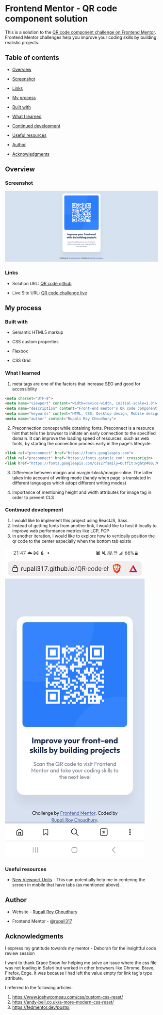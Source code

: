 
# Frontend Mentor - QR code component solution

  

This is a solution to the [QR code component challenge on Frontend Mentor](https://www.frontendmentor.io/challenges/qr-code-component-iux_sIO_H). Frontend Mentor challenges help you improve your coding skills by building realistic projects.

  

## Table of contents

  

- [Overview](#overview)

- [Screenshot](#screenshot)

- [Links](#links)

- [My process](#my-process)

- [Built with](#built-with)

- [What I learned](#what-i-learned)

- [Continued development](#continued-development)

- [Useful resources](#useful-resources)

- [Author](#author)

- [Acknowledgments](#acknowledgments)

  

## Overview

  

### Screenshot

![QR code component screenshot](https://github.com/rupali317/QR-code-challenge/blob/main/images/Screenshot%202023-12-03%20at%2021-53-11%20Frontend%20Mentor%20QR%20code%20component.png)


  



  

### Links

  

- Solution URL: [QR code github](https://github.com/rupali317/QR-code-challenge)

- Live Site URL: [QR code challenge live](https://rupali317.github.io/QR-code-challenge/)

  

## My process

  

### Built with

  

- Semantic HTML5 markup

- CSS custom properties

- Flexbox

- CSS Grid

  

### What I learned

  
1. meta tags are one of the factors that increase SEO and good for accessibility

```html
<meta charset="UTF-8">
<meta name="viewport" content="width=device-width, initial-scale=1.0"> <!-- displays site properly based on user's device -->
<meta name="description" content="Front-end mentor's QR code component challenge is perfect for individuals new to CSS and HTML">
<meta name="keywords" content="HTML, CSS, Desktop design, Mobile design">
<meta name="author" content="Rupali Roy Choudhury">
```

2. Preconnection concept while obtaining fonts. Preconnect is a resource hint that tells the browser to initiate an early connection to the specified domain. It can improve the loading speed of resources, such as web fonts, by starting the connection process early in the page's lifecycle.

```html
<link rel="preconnect" href="https://fonts.googleapis.com">
<link rel="preconnect" href="https://fonts.gstatic.com" crossorigin>
<link href="https://fonts.googleapis.com/css2?family=Outfit:wght@400;700&display=swap" rel="stylesheet">
```

3. Difference between margin and margin-block/margin-inline. The latter takes into account of writing mode (handy when page is translated in different languages which adopt different writing modes)

4. Importance of mentioning height and width attributes for image tag in order to prevent CLS

  

### Continued development

  

1) I would like to implement this project using ReactJS, Sass.
2) Instead of getting fonts from another link, I would like to host it locally to improve web performance metrics like LCP, FCP
3) In another iteration, I would like to explore how to vertically position the qr code to the center especially when the bottom tab exists 

![Mobile screenshot Brave browser](https://github.com/rupali317/QR-code-challenge/blob/main/images/Screenshot_20231203_214730_Brave.jpg)
  

### Useful resources

  

- [New Viewport Units](https://ishadeed.com/article/new-viewport-units/#:~:text=Be%20careful%20with%20the%20dvh,is%20scrolling%20up%20or%20down.) - This can potentially help me in centering the screen in mobile that have tabs (as mentioned above).
  

## Author

  

- Website - [Rupali Roy Choudhury](https://www.linkedin.com/in/rupali-rc/)

- Frontend Mentor - [@rupali317](https://www.frontendmentor.io/profile/rupali317)


  

## Acknowledgments

I express my gratitude towards my mentor - Deborah for the insightful code review session
  
I want to thank Grace Snow for helping me solve an issue where the css file was not loading in Safari but worked in other browsers like Chrome, Brave, Firefox, Edge. It was because I had left the value empty for link tag's type attribute. 

I referred to the following articles:
1. https://www.joshwcomeau.com/css/custom-css-reset/
2. https://andy-bell.co.uk/a-more-modern-css-reset/
3. https://fedmentor.dev/posts/
